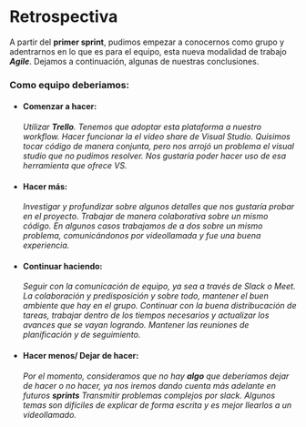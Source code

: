 # Retrospectiva

A partir del **primer sprint**, pudimos empezar a conocernos como grupo y adentrarnos en lo que es para el equipo, esta nueva modalidad de trabajo ***Agile***. Dejamos a continuación, algunas de nuestras conclusiones.
### Como equipo deberiamos:


- ####  Comenzar a hacer:
  _Utilizar **Trello**. Tenemos que adoptar esta plataforma a nuestro workflow._
  _Hacer funcionar la el video share de Visual Studio. Quisimos tocar código de manera conjunta, pero nos arrojó un problema el visual studio que no pudimos resolver. Nos gustaría poder hacer uso de esa herramienta que ofrece VS._


- #### Hacer más:
  _Investigar y profundizar sobre algunos detalles que nos gustaría probar en el proyecto._
  _Trabajar de manera colaborativa sobre un mismo código. En algunos casos trabajamos de a dos sobre un mismo problema, comunicándonos por videollamada y fue una buena experiencia._


- #### Continuar haciendo:
  _Seguir con la comunicación de equipo, ya sea a través de Slack o Meet. La colaboración y   predisposición y sobre todo, mantener el buen ambiente que hay en el grupo._
  _Continuar con la buena distribucación de tareas, trabajar dentro de los tiempos necesarios y actualizar los avances que se vayan logrando._
  _Mantener las reuniones de planificación y de seguimiento._

- #### Hacer menos/ Dejar de hacer:
  _Por el momento, consideramos que no hay **algo** que deberíamos dejar de hacer o no hacer, ya nos iremos dando cuenta más adelante en futuros **sprints**_
  _Transmitir problemas complejos por slack. Algunos temas son difíciles de explicar de forma escrita y es mejor llearlos a un videollamado._
  
  







